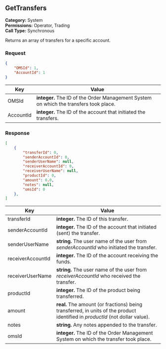 ## GetTransfers

**Category:** System<br />**Permissions:** Operator, Trading<br />**Call Type:** Synchronous

Returns an array of transfers for a specific account.

### Request

```json
{
    "OMSId": 1,
    "AccountId": 1
}
```

| Key       | Value                                                        |
| --------- | ------------------------------------------------------------ |
| OMSId     | **integer.** The ID of the Order Management System on which the transfers took place. |
| AccountId | **integer.** The ID of the account that initiated the transfers. |

### Response

```json
[
    {
        "transferId": 0,
        "senderAccountId": 0,
        "senderUserName": null,
        "receiverAccountId": 0,
        "receiverUserName": null,
        "productId": 0,
        "amount": 0.0,
        "notes": null,
        "omsId": 0
    },
]
```

| Key               | Value                                                        |
| ----------------- | ------------------------------------------------------------ |
| transferId        | **integer.** The ID of this transfer.                        |
| senderAccountId   | **integer.** The ID of the account that initiated (sent) the transfer. |
| senderUserName    | **string.** The user name of the user from *senderAccountId* who initiated the transfer. |
| receiverAccountId | **integer.** The ID of the account receiving the funds.      |
| receiverUserName  | **string.** The user name of the user from *receiverAccountId* who received the transfer. |
| productId         | **integer.** The ID of the product being transferred.        |
| amount            | **real.** The amount (or fractions) being transferred, in units of the product identified in *productId* (not dollar value). |
| notes             | **string.** Any notes appended to the transfer.              |
| omsId             | **integer.** The ID of the Order Management System on which the transfer took place. |


